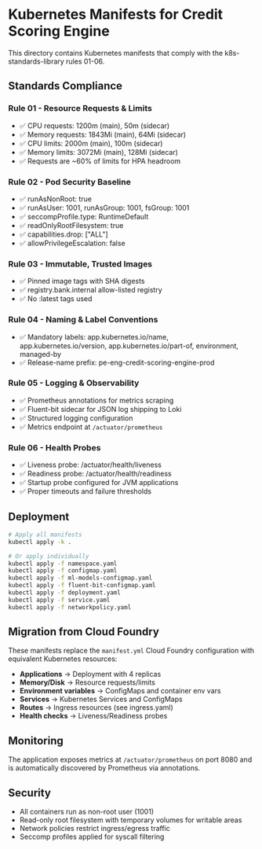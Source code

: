 # Kubernetes Manifests for Credit Scoring Engine

This directory contains Kubernetes manifests that comply with the k8s-standards-library rules 01-06.

## Standards Compliance

### Rule 01 - Resource Requests & Limits
- ✅ CPU requests: 1200m (main), 50m (sidecar)
- ✅ Memory requests: 1843Mi (main), 64Mi (sidecar)
- ✅ CPU limits: 2000m (main), 100m (sidecar)
- ✅ Memory limits: 3072Mi (main), 128Mi (sidecar)
- ✅ Requests are ~60% of limits for HPA headroom

### Rule 02 - Pod Security Baseline
- ✅ runAsNonRoot: true
- ✅ runAsUser: 1001, runAsGroup: 1001, fsGroup: 1001
- ✅ seccompProfile.type: RuntimeDefault
- ✅ readOnlyRootFilesystem: true
- ✅ capabilities.drop: ["ALL"]
- ✅ allowPrivilegeEscalation: false

### Rule 03 - Immutable, Trusted Images
- ✅ Pinned image tags with SHA digests
- ✅ registry.bank.internal allow-listed registry
- ✅ No :latest tags used

### Rule 04 - Naming & Label Conventions
- ✅ Mandatory labels: app.kubernetes.io/name, app.kubernetes.io/version, app.kubernetes.io/part-of, environment, managed-by
- ✅ Release-name prefix: pe-eng-credit-scoring-engine-prod

### Rule 05 - Logging & Observability
- ✅ Prometheus annotations for metrics scraping
- ✅ Fluent-bit sidecar for JSON log shipping to Loki
- ✅ Structured logging configuration
- ✅ Metrics endpoint at `/actuator/prometheus`

### Rule 06 - Health Probes
- ✅ Liveness probe: /actuator/health/liveness
- ✅ Readiness probe: /actuator/health/readiness
- ✅ Startup probe configured for JVM applications
- ✅ Proper timeouts and failure thresholds

## Deployment

```bash
# Apply all manifests
kubectl apply -k .

# Or apply individually
kubectl apply -f namespace.yaml
kubectl apply -f configmap.yaml
kubectl apply -f ml-models-configmap.yaml
kubectl apply -f fluent-bit-configmap.yaml
kubectl apply -f deployment.yaml
kubectl apply -f service.yaml
kubectl apply -f networkpolicy.yaml
```

## Migration from Cloud Foundry

These manifests replace the `manifest.yml` Cloud Foundry configuration with equivalent Kubernetes resources:

- **Applications** → Deployment with 4 replicas
- **Memory/Disk** → Resource requests/limits
- **Environment variables** → ConfigMaps and container env vars
- **Services** → Kubernetes Services and ConfigMaps
- **Routes** → Ingress resources (see ingress.yaml)
- **Health checks** → Liveness/Readiness probes

## Monitoring

The application exposes metrics at `/actuator/prometheus` on port 8080 and is automatically discovered by Prometheus via annotations.

## Security

- All containers run as non-root user (1001)
- Read-only root filesystem with temporary volumes for writable areas
- Network policies restrict ingress/egress traffic
- Seccomp profiles applied for syscall filtering
